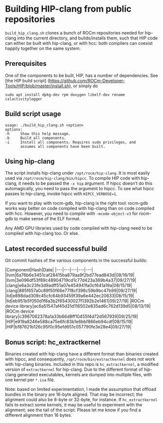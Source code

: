 # Building HIP-clang from public repositories

`build_hip_clang.sh` clones a bunch of ROCm repositories needed for
hip-clang into the current directory, and builds/installs them, such
that HIP code can either be built with hip-clang, or with hcc: both
compilers can coexist happily together on the same system. 

## Prerequisites

One of the components to be built, HIP, has a number of dependencies. See
[the HIP build script]
(https://github.com/ROCm-Developer-Tools/HIP/blob/master/install.sh), 
or simply do
```
sudo apt install dpkg-dev rpm doxygen libelf-dev rename cxlactivitylogger
```

## Build script usage

```
usage: ./build_hip_clang.sh <option>
options:
-h     Show this help message.
-b     Build all components.
-i     Install all components. Requires sudo privileges, and
       assumes all components have been built.
```

## Using hip-clang

The script installs hip-clang under `/opt/rocm/hip-clang`. It is most easily
used via `/opt/rocm/hip-clang/bin/hipcc`. To compile HIP code with hip-clang,
it needs to be passed the `-x hip` argument. If hipcc doesn't do this
automagically, you need to pass the argument to hipcc. To see what hipcc
passes to hip-clang, invoke hipcc with `HIPCC_VERBOSE=1`.

If you want to play with rocm-gdb, hip-clang is the right tool: rocm-gdb works
way better on code compiled with hip-clang than on code compiled with hcc. 
However, you need to compile with `-mcode-object-v3` for rocm-gdb to make
sense of the ELF format.

Any AMD GPU libraries used by code compiled with hip-clang need to be compiled
with hip-clang too. Or else.

## Latest recorded successful build

Git commit hashes of the various components in the successful builds:

|Component|Hash|Date|
|---|---|---|---|---|
|llvm|6a76b6e3451caf28415ba879aa9f2bd77ead843d|08/16/19|
|llvm|3e096df53f89c48904719cd1c77d423a369b4a37|09/27/19|
|clang|e6a3c23fe3d9adff51a07e454941fa0cf641a19a|08/15/19|
|clang|885f657a0c89f50f66e77f8cf396c59b9bc47b99|09/27/19|
|lld|e898dad309c45cfc64b93459f39a6e442ec20633|08/15/19|
|lld|eb951b5f050d1f8a3b2f65430027f1392b2e1461|09/27/19|
|ROCm device library|ac6a51547af45d31d116502e835ad6c762d139d5|08/13/19|
|ROCm device library|c3967062378a1a33b66d8ff10455f4d72d567939|09/25/19|
|HIP|e919a8246e588ca75e6fc83b1e6bbf866eb94cdf|08/15/19|
|HIP|b187621b126c95f0c95efd651c057790fe3e28e4|09/27/19|


## Bonus script: hc_extractkernel

Binaries created with hip-clang have a different format than binaries created
with hipcc, and consequently, `/opt/rocm/bin/extractkernel` does not work
with hip-clang binaries. Included in this repo is `hc_extractkernel`, a
modified version of `extractkernel` for hip-clang. Due to the different
format of hip-clang generated executables, kernels are dumped into multiple
files, with one kernel per `*.isa` file.

Note: based on limited experimentation, I made the assumption that offload
bundles in the binary are 16-byte aligned. That may be incorrect; the alignment
could also be 8-byte or 32-byte, for instance. If `hc_extractkernel` fails to
extract some kernels, it may be useful to experiment with the alignment; see
the tail of the script. Please let me know if you find a different alignment
than 16 bytes.
